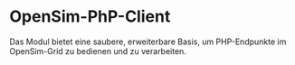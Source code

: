 # OpenSim-PhP-Client
Das Modul bietet eine saubere, erweiterbare Basis, um PHP-Endpunkte im OpenSim-Grid zu bedienen und zu verarbeiten.
